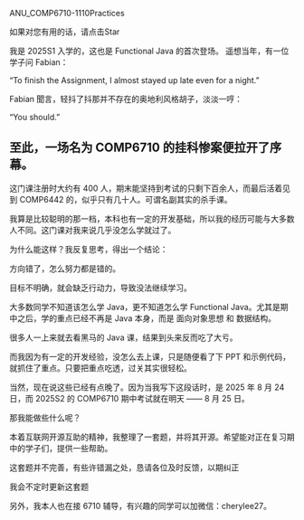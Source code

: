 ANU_COMP6710-1110Practices

如果对您有用的话，请点击Star

我是 2025S1 入学的，这也是 Functional Java 的首次登场。
遥想当年，有一位学子问 Fabian：

“To finish the Assignment, I almost stayed up late even for a night.”

Fabian 聞言，轻抖了抖那并不存在的奥地利风格胡子，淡淡一哼：

“You should.”

至此，一场名为 COMP6710 的挂科惨案便拉开了序幕。
---

这门课注册时大约有 400 人，期末能坚持到考试的只剩下百余人，而最后活着见到 COMP6442 的，似乎只有几十人。可谓名副其实的杀手课。

我算是比较聪明的那一档，本科也有一定的开发基础，所以我的经历可能与大多数人不同。这门课对我来说几乎没怎么学就过了。

为什么能这样？我反复思考，得出一个结论：

方向错了，怎么努力都是错的。

目标不明确，就会缺乏行动力，导致没法继续学习。

大多数同学不知道该怎么学 Java，更不知道怎么学 Functional Java。尤其是期中之后，学的重点已经不再是 Java 本身，而是 面向对象思想 和 数据结构。

很多人一上来就去看黑马的 Java 课，结果到头来反而吃了大亏。

而我因为有一定的开发经验，没怎么去上课，只是随便看了下 PPT 和示例代码，就抓住了重点。只要把重点吃透，过关其实很轻松。

当然，现在说这些已经有点晚了。因为当我写下这段话时，是 2025 年 8 月 24 日，而 2025S2 的 COMP6710 期中考试就在明天 —— 8 月 25 日。

那我能做些什么呢？

本着互联网开源互助的精神，我整理了一套题，并将其开源。希望能对正在复习期中的学子们，提供一些帮助。

这套题并不完善，有些许错漏之处，恳请各位及时反馈，以期纠正

我会不定时更新这套题


另外，我本人也在接 6710 辅导，有兴趣的同学可以加微信：cherylee27。






